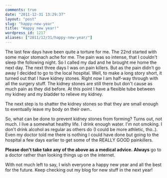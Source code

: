 ```yaml
---
comments: true
date: "2011-12-31 13:29:37"
layout: "post"
slug: "happy-new-year"
title: "Happy new year!"
wordpress_id: 1217
aliases: ["2011/12/31/happy-new-year/"]
---
```


The last few days have been quite a torture for me. 
The 22nd started with some major stomach ache for me. The pain was so intense, that I couldn't sleep the following night. So I called my dad and he brought me home the next day. The next three days I was on pain killers. But as the pain didn't go away I decided to go to the local hospital. Well, to make a long story short, it turned out that I have kidney stones. Right now I am half-way through with all the surgery stuff. The kidney stones are still there but don't cause as much pain as they did before. At this point I have a flexible tube between my kidney and my bladder to relieve my kidney. 

The next step is to shatter the kidney stones so that they are small enough to eventually leave my body on their own..

So, what can be done to prevent kidney stones from forming? Turns out, not much. I live a somewhat healthy life. I drink enough water. I'm not smoking. I don't drink alcohol as regular as others do (I could be more athletic, tho..). Even my doctor told me there is nothing I could have done but going to the hospital a few days earlier to get some of the REALLY GOOD painkillers.

**Please don't take take any of the above as a medical advice.** **Always** go to a doctor rather than looking things up on the internet. 

With not much left to say, I wish everyone a happy new year and all the best for the future. Keep checking out my blog for new stuff in the next year! 
